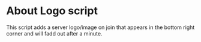# About Logo script
This script adds a server logo/image on join that appears in the bottom right corner and will fadd out after a minute.
